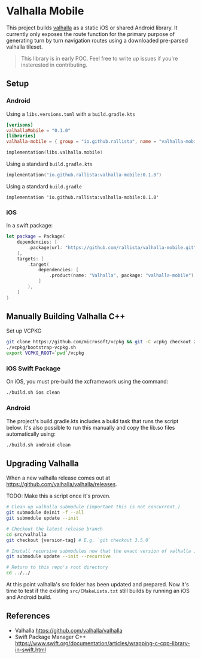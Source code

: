 # Valhalla Mobile

This project builds [valhalla](https://github.com/valhalla/valhalla) as a static iOS or shared Android library. It currently only exposes the route function for the primary purpose of generating turn by turn navigation routes using a downloaded pre-parsed valhalla tileset.

> This library is in early POC. Feel free to write up issues if you're insterested in contributing.

## Setup

### Android

Using a `libs.versions.toml` with a `build.gradle.kts`

```toml
[verisons]
valhallaMobile = "0.1.0"
[libraries]
valhalla-mobile = { group = "io.github.rallista", name = "valhalla-mobile", version.ref = "valhallaMobile" }
```

```kts
implementation(libs.valhalla.mobile)
```

Using a standard `build.gradle.kts`

```kts
implementation("io.github.rallista:valhalla-mobile:0.1.0")
```

Using a standard `build.gradle`

```
implementation 'io.github.rallista:valhalla-mobile:0.1.0'
```

### iOS

In a swift package:

```swift
let package = Package(
    dependencies: [
        .package(url: "https://github.com/rallista/valhalla-mobile.git", from: "0.1.0"),
    ],
    targets: [
        .target(
            dependencies: [
                .product(name: "Valhalla", package: "valhalla-mobile")
            ]
        ),
    ]
)
```

## Manually Building Valhalla C++

Set up VCPKG

```sh
git clone https://github.com/microsoft/vcpkg && git -C vcpkg checkout 2024.09.23
./vcpkg/bootstrap-vcpkg.sh
export VCPKG_ROOT=`pwd`/vcpkg
```

### iOS Swift Package

On iOS, you must pre-build the xcframework using the command:

```sh
./build.sh ios clean
```

### Android

The project's build.gradle.kts includes a build task that runs the script below.
It's also possible to run this manually and copy the lib.so files automatically using:

```sh
./build.sh android clean
```

## Upgrading Valhalla

When a new valhalla release comes out at <https://github.com/valhalla/valhalla/releases>.

TODO: Make this a script once it's proven.

```sh
# Clean up valhalla submodule (important this is not concurrent.)
git submodule deinit -f --all
git submodule update --init

# Checkout the latest release branch
cd src/valhalla
git checkout {version-tag} # E.g. `git checkout 3.5.0`

# Install recursive submodules now that the exact version of valhalla is selected.
git submodule update --init --recursive

# Return to this repo's root directory
cd ../../
```

At this point valhalla's src folder has been updated and prepared. Now it's time to test if the existing `src/CMakeLists.txt` still builds by running
an iOS and Android build.

## References

- Valhalla <https://github.com/valhalla/valhalla>
- Swift Package Manager C++ <https://www.swift.org/documentation/articles/wrapping-c-cpp-library-in-swift.html>
